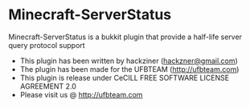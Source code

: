 Minecraft-ServerStatus
======================

Minecraft-ServerStatus is a bukkit plugin that provide a half-life server query protocol support

 * This plugin has been written by hackziner (hackzner@gmail.com)
 * The plugin has been made for the UFBTEAM (http://ufbteam.com)
 * This plugin is release under CeCILL FREE SOFTWARE LICENSE AGREEMENT 2.0
 * Please visit us @ http://ufbteam.com 

